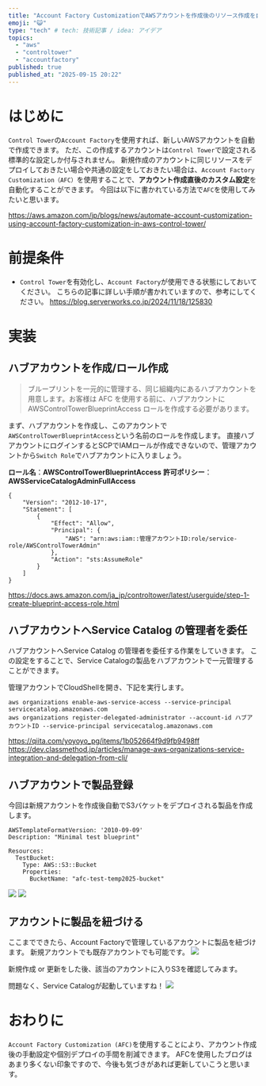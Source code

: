 ```yaml
---
title: "Account Factory CustomizationでAWSアカウントを作成後のリソース作成を自動化してみた"
emoji: "😺"
type: "tech" # tech: 技術記事 / idea: アイデア
topics: 
  - "aws"
  - "controltower"
  - "accountfactory"
published: true
published_at: "2025-09-15 20:22"
---
```

# はじめに
`Control Tower`の`Account Factory`を使用すれば、新しいAWSアカウントを自動で作成できます。
ただ、この作成するアカウントは`Control Tower`で設定される標準的な設定しか付与されません。
新規作成のアカウントに同じリソースをデプロイしておきたい場合や共通の設定をしておきたい場合は、`Account Factory Customization（AFC）`を使用することで、**アカウント作成直後のカスタム設定**を自動化することができます。
今回は以下に書かれている方法で`AFC`を使用してみたいと思います。

https://aws.amazon.com/jp/blogs/news/automate-account-customization-using-account-factory-customization-in-aws-control-tower/

# 前提条件
- `Control Tower`を有効化し、`Account Factory`が使用できる状態にしておいてください。
こちらの記事に詳しい手順が書かれていますので、参考にしてください。
https://blog.serverworks.co.jp/2024/11/18/125830


# 実装
## ハブアカウントを作成/ロール作成
>ブループリントを一元的に管理する、同じ組織内にあるハブアカウントを用意します。お客様は AFC を使用する前に、ハブアカウントに AWSControlTowerBlueprintAccess ロールを作成する必要があります。

まず、ハブアカウントを作成し、このアカウントで`AWSControlTowerBlueprintAccess`という名前のロールを作成します。
直接ハブアカウントにログインするとSCPでIAMロールが作成できないので、管理アカウントから`Switch Role`でハブアカウントに入りましょう。

**ロール名**：**AWSControlTowerBlueprintAccess**
**許可ポリシー**：**AWSServiceCatalogAdminFullAccess**

```:信頼ポリシー
{
    "Version": "2012-10-17",
    "Statement": [
        {
            "Effect": "Allow",
            "Principal": {
                "AWS": "arn:aws:iam::管理アカウントID:role/service-role/AWSControlTowerAdmin"
            },
            "Action": "sts:AssumeRole"
        }
    ]
}
```

https://docs.aws.amazon.com/ja_jp/controltower/latest/userguide/step-1-create-blueprint-access-role.html


## ハブアカウントへService Catalog の管理者を委任
ハブアカウントへService Catalog の管理者を委任する作業をしていきます。
この設定をすることで、Service Catalogの製品をハブアカウントで一元管理することができます。

管理アカウントでCloudShellを開き、下記を実行します。
```
aws organizations enable-aws-service-access --service-principal servicecatalog.amazonaws.com
aws organizations register-delegated-administrator --account-id ハブアカウントID --service-principal servicecatalog.amazonaws.com
```

https://qiita.com/yoyoyo_pg/items/1b052664f9d9fb9498ff
https://dev.classmethod.jp/articles/manage-aws-organizations-service-integration-and-delegation-from-cli/

## ハブアカウントで製品登録
今回は新規アカウントを作成後自動でS3バケットをデプロイされる製品を作成します。
```
AWSTemplateFormatVersion: '2010-09-09'
Description: "Minimal test blueprint"

Resources:
  TestBucket:
    Type: AWS::S3::Bucket
    Properties:
      BucketName: "afc-test-temp2025-bucket"
```

![](https://storage.googleapis.com/zenn-user-upload/4d5dc452d9b8-20250916.png)
![](https://storage.googleapis.com/zenn-user-upload/c68630fc62d2-20250916.png)

## アカウントに製品を紐づける
ここまでできたら、Account Factoryで管理しているアカウントに製品を紐づけます。
新規アカウントでも既存アカウントでも可能です。
![](https://storage.googleapis.com/zenn-user-upload/8699bc70def5-20250916.png)

新規作成 or 更新をした後、該当のアカウントに入りS3を確認してみます。

問題なく、Service Catalogが起動していますね！
![](https://storage.googleapis.com/zenn-user-upload/be055b9dbaa5-20250916.png)


# おわりに
`Account Factory Customization (AFC)`を使用することにより、アカウント作成後の手動設定や個別デプロイの手間を削減できます。
AFCを使用したブログはあまり多くない印象ですので、今後も気づきがあれば更新していこうと思います。